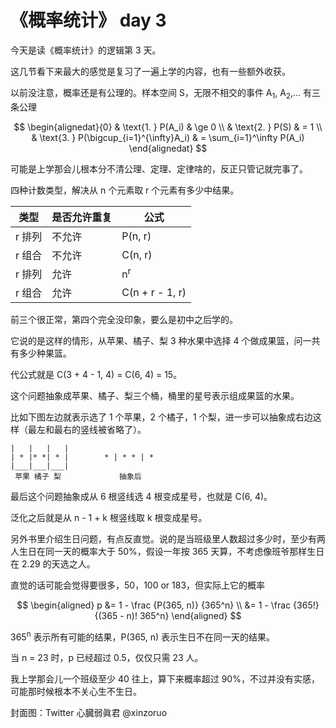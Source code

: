 # 《概率统计》 day 3

今天是读《概率统计》的逻辑第 3 天。

这几节看下来最大的感觉是复习了一遍上学的内容，也有一些额外收获。

以前没注意，概率还是有公理的。样本空间 S，无限不相交的事件 A<sub>1</sub>, A<sub>2</sub>,... 有三条公理

$$
\begin{alignedat}{0}
& \text{1. } P(A_i)                       & \ge 0 \\
& \text{2. } P(S)                         & = 1 \\
& \text{3. } P(\bigcup_{i=1}^{\infty}A_i) & = \sum_{i=1}^\infty P(A_i)
\end{alignedat}
$$

可能是上学那会儿根本分不清公理、定理、定律啥的，反正只管记就完事了。

四种计数类型，解决从 n 个元素取 r 个元素有多少中结果。

|类型|是否允许重复|公式|
|--|--|--|
|r 排列| 不允许 | P(n, r) |
|r 组合| 不允许 | C(n, r) |
|r 排列| 允许 | n<sup>r</sup> |
|r 组合| 允许 | C(n + r - 1, r)|

前三个很正常，第四个完全没印象，要么是初中之后学的。

它说的是这样的情形，从苹果、橘子、梨 3 种水果中选择 4 个做成果篮，问一共有多少种果篮。

代公式就是 C(3 + 4 - 1, 4) = C(6, 4) = 15。

这个问题抽象成苹果、橘子、梨三个桶，桶里的星号表示组成果篮的水果。

比如下图左边就表示选了 1 个苹果，2 个橘子，1 个梨，进一步可以抽象成右边这样（最左和最右的竖线被省略了）。

```
|   |   |   |
| * |* *| * |        * | * * | *
|___|___|___|
 苹果 橘子 梨             抽象后
```

最后这个问题抽象成从 6 根竖线选 4 根变成星号，也就是 C(6, 4)。

泛化之后就是从 n - 1 + k 根竖线取 k 根变成星号。

另外书里介绍生日问题，有点反直觉。说的是当班级里人数超过多少时，至少有两人生日在同一天的概率大于 50%，假设一年按 365 天算，不考虑像班爷那样生日在 2.29 的天选之人。

直觉的话可能会觉得要很多，50，100 or 183，但实际上它的概率

$$
\begin{aligned}
p &= 1 - \frac {P(365, n)} {365^n} \\
  &= 1 - \frac {365!} {(365 - n)! 365^n}
\end{aligned}
$$

365<sup>n</sup> 表示所有可能的结果，P(365, n) 表示生日不在同一天的结果。

当 n = 23 时，p 已经超过 0.5，仅仅只需 23 人。

我上学那会儿一个班级至少 40 往上，算下来概率超过 90%，不过并没有实感，可能那时候根本不关心生不生日。

封面图：Twitter 心臓弱眞君 @xinzoruo